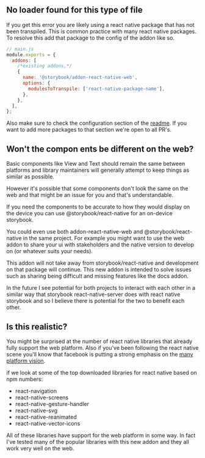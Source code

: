 ## No loader found for this type of file

If you get this error you are likely using a react native package that has not been transpiled. This is common practice with
many react native packages.
To resolve this add that package to the config of the addon like so.

```js
// main.js
module.exports = {
  addons: [
    /*existing addons,*/
    {
      name: '@storybook/addon-react-native-web',
      options: {
        modulesToTranspile: ['react-native-package-name'],
      },
    },
  ],
};
```

Also make sure to check the configuration section of the [readme](https://github.com/storybookjs/addon-react-native-web/blob/main/README.md#configuring-popular-libraries). If you want to add more packages to that section we're open to all PR's.

## Won't the compon ents be different on the web?

Basic components like View and Text should remain the same between platforms and library maintainers will generally attempt to keep things as similar as possible.

However it's possible that some components don't look the same on the web and that might be an issue for you and that's understandable.

If you need the components to be accurate to how they would display on the device you can use @storybook/react-native for an on-device storybook.

You could even use both addon-react-native-web and @storybook/react-native in the same project. For example you might want to use the web addon to share your ui with stakeholders and the native version to develop on (or whatever suits your needs).

This addon will not take away from storybook/react-native and development on that package will continue. This new addon is intended to solve issues such as sharing being difficult and missing features like the docs addon.

In the future I see potential for both projects to interact with each other in a similar way that storybook react-native-server does with react native storybook and so I believe there is potential for the two to benefit each other.

## Is this realistic?

You might be surprised at the number of react native libraries that already fully support the web platform. Also if you've been following the react native scene you'll know that facebook is putting a strong emphasis on the
[many platform vision](https://reactnative.dev/blog/2021/08/26/many-platform-vision).

if we look at some of the top downloaded libraries for react native based on npm numbers:

- react-navigation
- react-native-screens
- react-native-gesture-handler
- react-native-svg
- react-native-reanimated
- react-native-vector-icons

All of these libraries have support for the web platform in some way. In fact I've tested many of the popular libraries with this new addon and they all work very well on the web.
